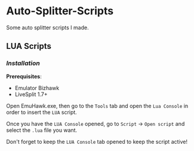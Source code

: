 # Auto-Splitter-Scripts
Some auto splitter scripts I made.

## LUA Scripts

### *Installation*

**Prerequisites**: 
- Emulator Bizhawk
- LiveSplit 1.7+

Open EmuHawk.exe, then go to the `Tools` tab and open the `Lua Console` in order to insert the `LUA` script.

Once you have the `LUA Console` opened, go to `Script` -> `Open script` and select the `.lua` file you want.

Don't forget to keep the `LUA Console` tab opened to keep the script active!